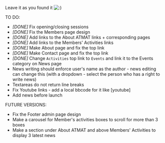Leave it as you found it ![:)](http://atmat.org.au/v3/upload/smile-onion.png)

TO DO:
- *[DONE]* Fix opening/closing sessions
- *[DONE]* Fix the Members page design
- *[DONE]* Add links to the About ATMAT links + corresponding pages
- *[DONE]* Add links to the Members' Activities links
- *[DONE]* Make About page and fix the top link
- *[DONE]* Make Contact page and fix the top link
- *[DONE]* Change `Activities` top link to `Events` and link it to the Events category on News page
- News writing should enforce user's name as the author - news editing can change this (with a dropdown - select the person who has a right to write news)
- Textareas do not return line breaks
- Fix Youtube links - add a local bbcode for it like [youtube]
- Add news before launch

FUTURE VERSIONS:
- Fix the Footer admin page design
- Make a carousel for Member's activities boxes to scroll for more than 3 boxes
- Make a section under About ATMAT and above Members' Activities to display 3 latest news
